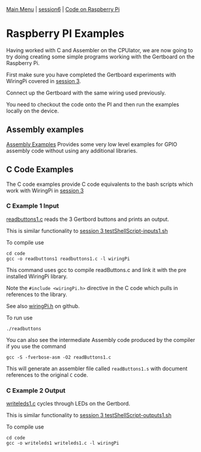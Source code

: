 [Main Menu](../../README.md) | [session6](../../session6/) | [Code on Raspberry Pi](../raspberry/RaspberryPiCcode.md)

# Raspberry PI Examples

Having worked with C and Assembler on the CPUlator, we are now going to try doing creating some simple programs working with the Gertboard on the Raspberry Pi.

First make sure you have completed the Gertboard experiments with WiringPi covered in [session 3](../../session3).

Connect up the Gertboard with the same wiring used previously.

You need to checkout the code onto the PI and then run the examples locally on the device.

## Assembly examples

[Assembly Examples](../raspberry/assembly/README.md) 
Provides some very low level examples for GPIO assembly code without using any additional libraries.

## C Code Examples

The C code examples provide C code equivalents to the bash scripts which work with WiringPi in [session 3](../../session3)

### C Example 1 Input

[readbuttons1.c](../../session6/code/readbuttons1.c) reads the 3 Gertbord buttons and prints an output.

This is similar functionality to [session 3 testShellScript-inputs1.sh](../../session3/code/testShellScript-inputs1.sh)

To compile use
```
cd code
gcc -o readbuttons1 readbuttons1.c -l wiringPi
```

This command uses gcc to compile readButtons.c and link it with the pre installed  WiringPi library.

Note the `#include <wiringPi.h>` directive in the C code which pulls in references to the library.

See also [wiringPi.h](https://github.com/WiringPi/WiringPi/blob/master/wiringPi/wiringPi.h) on github.

To run use
```
./readbuttons
```
You can also see the intermediate Assembly code produced by the compiler if you use the command

```
gcc -S -fverbose-asm -O2 readButtons1.c 
```
This will generate an assembler file called `readButtons1.s` with document references to the original `C` code.


### C Example 2 Output

[writeleds1.c](../../session6/code/writeleds1.c) cycles through LEDs on the Gertbord.

This is similar functionality to [session 3 testShellScript-outputs1.sh](../../session3/code/testShellScript-outputs1.sh)

To compile use
```
cd code
gcc -o writeleds1 writeleds1.c -l wiringPi
```

